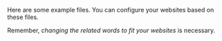 Here are some example files. You can configure your websites based on these files.

Remember, *changing the related words to fit your websites* is necessary.